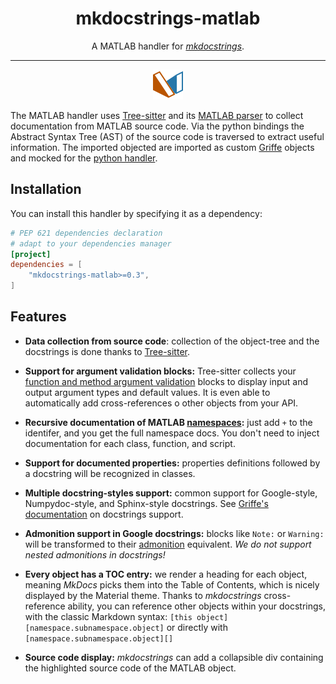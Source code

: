 <h1 align="center">mkdocstrings-matlab</h1>

<p align="center">A MATLAB handler for <a href="https://github.com/mkdocstrings/mkdocstrings"><i>mkdocstrings</i></a>.</p>


---

<p align="center"><img src="logo.svg"></p>

The MATLAB handler uses [Tree-sitter](https://tree-sitter.github.io/tree-sitter/) and its [MATLAB parser](https://github.com/acristoffers/tree-sitter-matlab) to collect documentation from MATLAB source code. Via the python bindings the Abstract Syntax Tree (AST) of the source code is traversed to extract useful information. The imported objected are imported as custom [Griffe](https://mkdocstrings.github.io/griffe/) objects and mocked for the [python handler](https://mkdocstrings.github.io/python/). 

## Installation

You can install this handler by specifying it as a dependency:

```toml title="pyproject.toml"
# PEP 621 dependencies declaration
# adapt to your dependencies manager
[project]
dependencies = [
    "mkdocstrings-matlab>=0.3",
]
```

## Features

- **Data collection from source code**: collection of the object-tree and the docstrings is done thanks to
  [Tree-sitter](https://tree-sitter.github.io/tree-sitter/).

- **Support for argument validation blocks:** Tree-sitter collects your [function and method argument validation](https://mathworks.com/help/matlab/matlab_prog/function-argument-validation-1.html)
   blocks to display input and output argument types and default values. 
   It is even able to automatically add cross-references o other objects from your API.

- **Recursive documentation of MATLAB [namespaces](https://mathworks.com/help/matlab/matlab_oop/namespaces.html):** 
  just add `+` to the identifer, and you get the full namespace docs. You don't need to inject documentation for each class, function, and script.

- **Support for documented properties:** properties definitions followed by a docstring will be recognized in classes. 

- **Multiple docstring-styles support:** common support for Google-style, Numpydoc-style,
  and Sphinx-style docstrings. See [Griffe's documentation](https://mkdocstrings.github.io/griffe/docstrings/) on docstrings support.

- **Admonition support in Google docstrings:** blocks like `Note:` or `Warning:` will be transformed
  to their [admonition](https://squidfunk.github.io/mkdocs-material/reference/admonitions/) equivalent.
  *We do not support nested admonitions in docstrings!*

- **Every object has a TOC entry:** we render a heading for each object, meaning *MkDocs* picks them into the Table
  of Contents, which is nicely displayed by the Material theme. Thanks to *mkdocstrings* cross-reference ability,
  you can reference other objects within your docstrings, with the classic Markdown syntax:
  `[this object][namespace.subnamespace.object]` or directly with `[namespace.subnamespace.object][]`

- **Source code display:** *mkdocstrings* can add a collapsible div containing the highlighted source code of the MATLAB object.